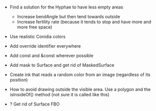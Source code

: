 - Find a solution for the Hyphae to have less empty areas
  - Increase bendAngle but then tend towards outside
  - Increase fertility rate (because it tends to stop and have more and more free space)
- Use realistic Conidia colors

- Add override identifier everywhere
- Add const and &const wherever possible
- Add mask to Surface and get rid of MaskedSurface
- Create ink that reads a random color from an image (regardless of its position)

- How to avoid drawing outside the visible area. Use a polygon and the isInsideOf() method (not sure it is called like this)

- ? Get rid of Surface FBO

